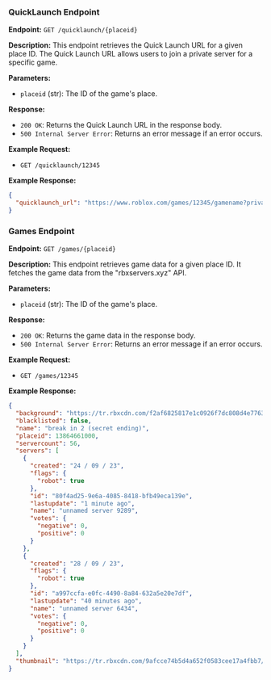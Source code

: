 ### QuickLaunch Endpoint

**Endpoint:** `GET /quicklaunch/{placeid}`

**Description:** This endpoint retrieves the Quick Launch URL for a given place ID. The Quick Launch URL allows users to join a private server for a specific game.

**Parameters:**
- `placeid` (str): The ID of the game's place.

**Response:**
- `200 OK`: Returns the Quick Launch URL in the response body.
- `500 Internal Server Error`: Returns an error message if an error occurs.

**Example Request:**

- `GET /quicklaunch/12345`

**Example Response:**
```json
{
  "quicklaunch_url": "https://www.roblox.com/games/12345/gamename?privateserverlinkcode=abcde"
}
```



### Games Endpoint

**Endpoint:** `GET /games/{placeid}`

**Description:** This endpoint retrieves game data for a given place ID. It fetches the game data from the "rbxservers.xyz" API.

**Parameters:**
- `placeid` (str): The ID of the game's place.

**Response:**
- `200 OK`: Returns the game data in the response body.
- `500 Internal Server Error`: Returns an error message if an error occurs.

**Example Request:**

- `GET /games/12345`

**Example Response:**
```json
{
  "background": "https://tr.rbxcdn.com/f2af6825817e1c0926f7dc808d4e7763/768/432/image/png",
  "blacklisted": false,
  "name": "break in 2 (secret ending)",
  "placeid": 13864661000,
  "servercount": 56,
  "servers": [
    {
      "created": "24 / 09 / 23",
      "flags": {
        "robot": true
      },
      "id": "80f4ad25-9e6a-4085-8418-bfb49eca139e",
      "lastupdate": "1 minute ago",
      "name": "unnamed server 9289",
      "votes": {
        "negative": 0,
        "positive": 0
      }
    },
    {
      "created": "28 / 09 / 23",
      "flags": {
        "robot": true
      },
      "id": "a997ccfa-e0fc-4490-8a84-632a5e20e7df",
      "lastupdate": "40 minutes ago",
      "name": "unnamed server 6434",
      "votes": {
        "negative": 0,
        "positive": 0
      }
    }
  ],
  "thumbnail": "https://tr.rbxcdn.com/9afcce74b5d4a652f0583cee17a4fbb7/512/512/image/png"
}
```
